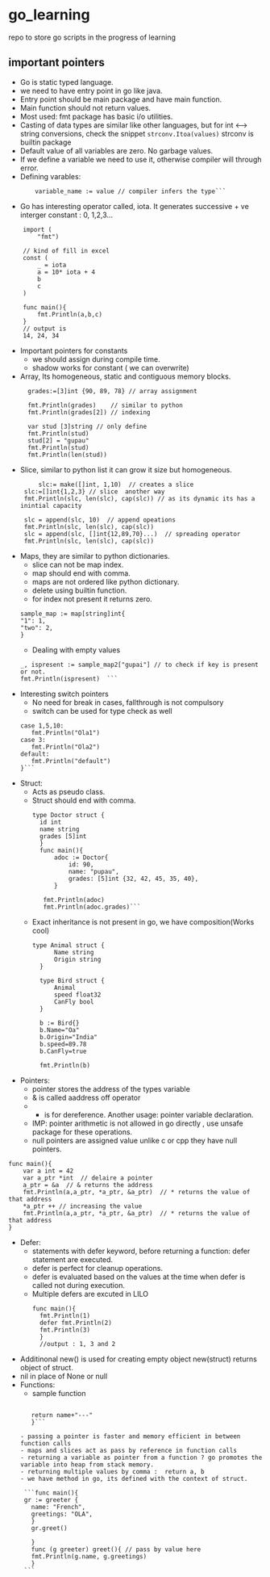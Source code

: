 # go_learning
repo to store go scripts in the progress of learning

## important pointers
- Go is static typed language.
- we need to have entry point in go like java.
- Entry point should be main package and have main function.
- Main function should not return values.
- Most used: fmt package has basic i/o utilities.
- Casting of data types are similar like other languages, but for int <--> string conversions, check the snippet
  `strconv.Itoa(values)` strconv is builtin package
- Default value of all variables are zero. No garbage values.
- If we define a variable we need to use it, otherwise compiler will through error.
- Defining varables:
   ``` var variable_name type = value // we are defining expicitly
       variable_name := value // compiler infers the type```
-  Go has interesting operator called, iota. It generates successive + ve interger constant : 0, 1,2,3...
```package main
	import (
		"fmt")

	// kind of fill in excel
	const (
		_ = iota
		a = 10* iota + 4
		b
		c
	)

	func main(){
		fmt.Println(a,b,c)
	}
	// output is 
	14, 24, 34 
```
- Important pointers for constants
    - we should assign during compile time.
    - shadow works for constant ( we can overwrite)
- Array, Its homogeneous, static and contiguous memory blocks.
  ```
  	grades:=[3]int {90, 89, 78} // array assignment 
	
	fmt.Println(grades)    // similar to python
	fmt.Println(grades[2]) // indexing 
	
	var stud [3]string // only define 
	fmt.Println(stud)
	stud[2] = "gupau"
	fmt.Println(stud)
	fmt.Println(len(stud))
	```
 - Slice, similar to python list it can grow  it size but homogeneous.
   ```
        slc:= make([]int, 1,10)  // creates a slice
	slc:=[]int{1,2,3} // slice  another way
	fmt.Println(slc, len(slc), cap(slc)) // as its dynamic its has a inintial capacity	
	
	slc = append(slc, 10)  // append opeations
	fmt.Println(slc, len(slc), cap(slc))	
	slc = append(slc, []int{12,89,70}...)  // spreading operator
	fmt.Println(slc, len(slc), cap(slc))	
	```
 - Maps, they are similar to python dictionaries.
    - slice can not be map index.
    - map should end with comma.
    - maps are not ordered like python dictionary.
    - delete using builtin function.
    - for index not present it returns zero.
    ```	// initializtion
	sample_map := map[string]int{
	"1": 1,
	"two": 2,
	} 
	```
     - Dealing with empty values
     ```
     _, ispresent := sample_map2["gupai"] // to check if key is present or not.
	fmt.Println(ispresent)	```
 - Interesting switch pointers
     -  No need for break in cases, fallthrough is not compulsory
     -  switch can be used for type check as well 
     ```switch(i){
	case 1,5,10:
		fmt.Println("Ola1")
	case 3:
		fmt.Println("Ola2")
	default:
		fmt.Println("default")
	}```
 - Struct:
    - Acts as pseudo class.
    - Struct should end with comma.
      ```
      type Doctor struct {
		id int
		name string
		grades [5]int
		}
		func main(){
			adoc := Doctor{
				id: 90,
				name: "pupau",
				grades: [5]int {32, 42, 45, 35, 40},
			}

		 fmt.Println(adoc)
		 fmt.Println(adoc.grades)```
    - Exact inheritance is not present in go, we have composition(Works cool)
      ```
      type Animal struct {
			Name string
			Origin string
		}

		type Bird struct {
			Animal
			speed float32
			CanFly bool
		}

		b := Bird{}
		b.Name="Oa"
		b.Origin="India"
		b.speed=89.78
		b.CanFly=true

		fmt.Println(b)
      ```
 - Pointers:
     - pointer stores the address of the types variable
     - & is called aaddress off operator
     - * is for dereference. Another usage: pointer variable declaration.
     - IMP: pointer arithmetic is not allowed in go directly , use unsafe package for these operations.
     - null pointers are assigned value <nil> unlike c or cpp they have null pointers.
	
```
func main(){
	var a int = 42
	var a_ptr *int  // delaire a pointer
	a_ptr = &a  // & returns the address
	fmt.Println(a,a_ptr, *a_ptr, &a_ptr)  // * returns the value of that address
	*a_ptr ++ // increasing the value 
	fmt.Println(a,a_ptr, *a_ptr, &a_ptr)  // * returns the value of that address
}
```
- Defer:
    - statements with defer keyword, before returning a function: defer statement are executed.
    - defer is perfect for cleanup operations.
    - defer is evaluated based on the values at the time when defer is called not during execution.
    - Multiple defers are excuted in LILO
      ```
      func main(){
		fmt.Println(1)
		defer fmt.Println(2)
		fmt.Println(3)
		}
		//output : 1, 3 and 2
      ```
- Additinonal new() is used for creating empty object new(struct) returns object of struct.
- nil in place of None or null
- Functions:
    - sample function
	 ```func test(name string) string{
	 
		return name+"---"
		}```
		
    - passing a pointer is faster and memory efficient in between function calls
    - maps and slices act as pass by reference in function calls
    - returning a variable as pointer from a function ? go promotes the variable into heap from stack memory.
    - returning multiple values by comma :  return a, b
    - we have method in go, its defined with the context of struct.
    
      ```func main(){
      gr := greeter { 
		name: "French",
		greetings: "OLA",
		}
		gr.greet() 

		}
		func (g greeter) greet(){ // pass by value here 
		fmt.Println(g.name, g.greetings)
		}
      ```
